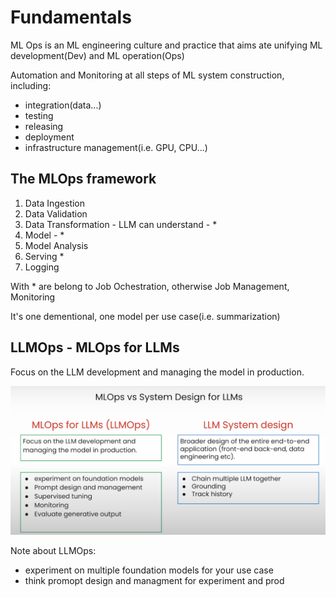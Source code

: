 # Fundamentals

ML Ops is an ML engineering culture and practice that aims ate unifying ML development(Dev) and ML operation(Ops)

Automation and Monitoring at all steps of ML system construction, including:
- integration(data...)
- testing
- releasing
- deployment
- infrastructure management(i.e. GPU, CPU...)

## The MLOps framework

1. Data Ingestion
2. Data Validation
3. Data Transformation - LLM can understand - *
4. Model - *
5. Model Analysis
6. Serving *
7. Logging

With * are belong to Job Ochestration, otherwise Job Management, Monitoring

It's one dementional, one model per use case(i.e. summarization)

## LLMOps - MLOps for LLMs

Focus on the LLM development and managing the model in production.

![dia](doc-data/llm-sys-design1.png)


Note about LLMOps:
- experiment on multiple foundation models for your use case
- think promopt design and managment for experiment and prod


